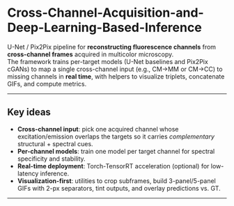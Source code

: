 # Cross-Channel-Acquisition-and-Deep-Learning-Based-Inference

U-Net / Pix2Pix pipeline for **reconstructing fluorescence channels** from **cross-channel frames** acquired in multicolor microscopy.  
The framework trains per-target models (U-Net baselines and Pix2Pix cGANs) to map a single cross-channel input (e.g., CM→MM or CM→CC) to missing channels in **real time**, with helpers to visualize triplets, concatenate GIFs, and compute metrics.

---

## Key ideas

- **Cross-channel input**: pick one acquired channel whose excitation/emission overlaps the targets so it carries *complementary* structural + spectral cues.
- **Per-channel models**: train one model per target channel for spectral specificity and stability.
- **Real-time deployment**: Torch-TensorRT acceleration (optional) for low-latency inference.
- **Visualization-first**: utilities to crop subframes, build 3-panel/5-panel GIFs with 2-px separators, tint outputs, and overlay predictions vs. GT.

---
